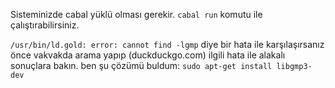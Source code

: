 Sisteminizde cabal yüklü olması gerekir. 
`cabal run` komutu ile çalıştırabilirsiniz.

`/usr/bin/ld.gold: error: cannot find -lgmp`
diye bir hata ile karşılaşırsanız önce vakvakda arama yapıp (duckduckgo.com) ilgili hata ile alakalı sonuçlara bakın. ben şu çözümü buldum:
`sudo apt-get install libgmp3-dev`

